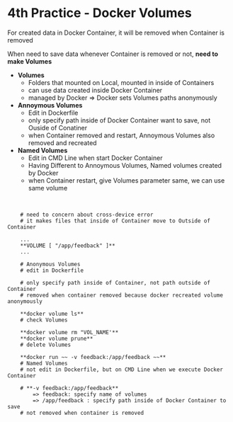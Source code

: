 # 4th Practice - Docker Volumes

For created data in Docker Container, it will be removed when Container is removed 

When need to save data whenever Container is removed or not, **need to make Volumes**

* **Volumes** 
  * Folders that mounted on Local, mounted in inside of Containers
  * can use data created inside Docker Container
  * managed by Docker => Docker sets Volumes paths anonymously
* **Annoymous Volumes**
  * Edit in Dockerfile 
  * only specify path inside of Docker Container want to save, not Ouside of Conatiner
  * when Container removed and restart, Annoymous Volumes also removed and recreated
* **Named Volumes**
  * Edit in CMD Line when start Docker Container
  * Having Different to Annoymous Volumes, Named volumes created by Docker 
  * when Container restart, give Volumes parameter same, we can use same volume
  
</br>
 
        # need to concern about cross-device error
        # it makes files that inside of Container move to Outside of Container 

        ...
        **VOLUME [ "/app/feedback" ]**
        ...

        # Anonymous Volumes 
        # edit in Dockerfile

        # only specify path inside of Container, not path outside of Container
        # removed when container removed because docker recreated volume anonymously

        **docker volume ls** 
        # check Volumes

        **docker volume rm "VOL_NAME'**
        **docker volume prune** 
        # delete Volumes 

        **docker run ~~ -v feedback:/app/feedback ~~**
        # Named Volumes 
        # not edit in Dockerfile, but on CMD Line when we execute Docker Container

        # **-v feedback:/app/feedback**
            => feedback: specify name of volumes 
            => /app/feedback : specify path inside of Docker Container to save
        # not removed when container is removed 
